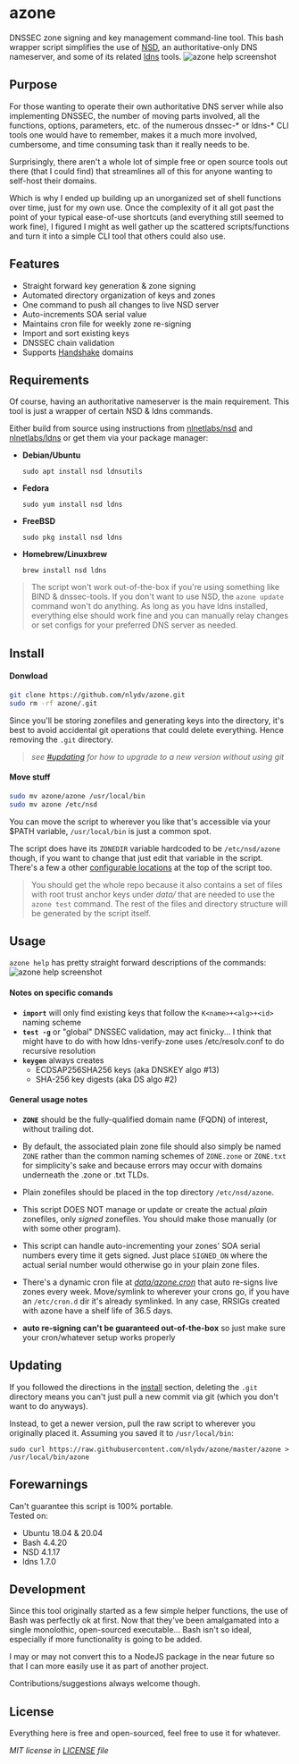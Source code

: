 # azone
DNSSEC zone signing and key management command-line tool. This bash wrapper script simplifies the use of [NSD](https://github.com/NLnetLabs/nsd), an authoritative-only DNS nameserver, and some of its related [ldns](https://github.com/NLnetLabs/ldns) tools.
![azone help screenshot](https://files.neelyadav.com/misc/azone-preview-2.png)
## Purpose
For those wanting to operate their own authoritative DNS server while also implementing DNSSEC, the number of moving parts involved, all the functions, options, parameters, etc. of the numerous dnssec-* or ldns-* CLI tools one would have to remember, makes it a much more involved, cumbersome, and time consuming task than it really needs to be.

Surprisingly, there aren't a whole lot of simple free or open source tools out there (that I could find) that streamlines all of this for anyone wanting to self-host their domains.

Which is why I ended up building up an unorganized set of shell functions over time, just for my own use. Once the complexity of it all got past the point of your typical ease-of-use shortcuts (and everything still seemed to work fine), I figured I might as well gather up the scattered scripts/functions and turn it into a simple CLI tool that others could also use.

## Features
- Straight forward key generation & zone signing
- Automated directory organization of keys and zones
- One command to push all changes to live NSD server
- Auto-increments SOA serial value
- Maintains cron file for weekly zone re-signing
- Import and sort existing keys
- DNSSEC chain validation
- Supports [Handshake](https://handshake.org) domains

## Requirements
Of course, having an authoritative nameserver is the main requirement. This tool is just a wrapper of certain NSD & ldns commands.

Either build from source using instructions from [nlnetlabs/nsd](https://github.com/NLnetLabs/nsd) and [nlnetlabs/ldns](https://github.com/NLnetLabs/ldns) or get them via your package manager:

- **Debian/Ubuntu**

    `sudo apt install nsd ldnsutils`

- **Fedora**

    `sudo yum install nsd ldns`

- **FreeBSD**

    `sudo pkg install nsd ldns`

- **Homebrew/Linuxbrew**

    `brew install nsd ldns`

>The script won't work out-of-the-box if you're using something like BIND & dnssec-tools. If you don't want to use NSD, the `azone update` command won't do anything. As long as you have ldns installed, everything else should work fine and you can manually relay changes or set configs for your preferred DNS server as needed.

## Install
#### Donwload

```bash
git clone https://github.com/nlydv/azone.git
sudo rm -rf azone/.git
```
Since you'll be storing zonefiles and generating keys into the directory, it's best to avoid accidental git operations that could delete everything. Hence removing the `.git` directory.

> _see [#updating](https://github.com/nlydv/azone#Updating) for how to upgrade to a new version without using git_

#### Move stuff
```bash
sudo mv azone/azone /usr/local/bin
sudo mv azone /etc/nsd
```
You can move the script to wherever you like that's accessible via your $PATH variable, `/usr/local/bin` is just a common spot.

The script does have its `ZONEDIR` variable hardcoded to be `/etc/nsd/azone` though, if you want to change that just edit that variable in the script. There's a few a other [configurable locations](https://github.com/nlydv/azone/blob/a673f6522188eb1192fce1fab6662ddeaa1af949/azone#L17-L21) at the top of the script too.

> You should get the whole repo because it also contains a set of files with root trust anchor keys under *data/* that are needed to use the `azone test` command. The rest of the files and directory structure will be generated by the script itself.

## Usage
`azone help` has pretty straight forward descriptions of the commands:
![azone help screenshot](https://files.neelyadav.com/misc/azone-help-2.png)

#### Notes on specific comands
- **`import`** will only find existing keys that follow the `K<name>+<alg>+<id>` naming scheme
- **`test -g`** or "global" DNSSEC validation, may act finicky... I think that might have to do with how ldns-verify-zone uses /etc/resolv.conf to do recursive resolution
- **`keygen`** always creates
  - ECDSAP256SHA256 keys (aka DNSKEY algo #13)
  - SHA-256 key digests (aka DS algo #2)

#### General usage notes
- **`ZONE`** should be the fully-qualified domain name (FQDN) of interest, without trailing dot.

- By default, the associated plain zone file should also simply be named `ZONE` rather than the common naming schemes of `ZONE.zone` or `ZONE.txt` for simplicity's sake and because errors may occur with domains underneath the .zone or .txt TLDs.

- Plain zonefiles should be placed in the top directory `/etc/nsd/azone`.

- This script DOES NOT manage or update or create the actual *plain* zonefiles, only *signed* zonefiles. You should make those manually (or with some other program).

- This script can handle auto-incrementing your zones' SOA serial numbers every time it gets signed. Just place `SIGNED_ON` where the actual serial number would otherwise go in your plain zone files.

- There's a dynamic cron file at _[data/azone.cron](data/azone.cron)_ that auto re-signs live zones every week. Move/symlink to wherever your crons go, if you have an `/etc/cron.d` dir it's already symlinked. In any
case, RRSIGs created with azone have a shelf life of 36.5 days.
 - **auto re-signing can't be guaranteed out-of-the-box** so just make sure your cron/whatever setup works properly

## Updating
If you followed the directions in the [install](https://github.com/nlydv/azone#Install) section, deleting the `.git` directory means you can't just pull a new commit via git (which you don't want to do anyways).

Instead, to get a newer version, pull the raw script to wherever you originally placed it. Assuming you saved it to `/usr/local/bin`:
```
sudo curl https://raw.githubusercontent.com/nlydv/azone/master/azone > /usr/local/bin/azone
```

## Forewarnings
Can't guarantee this script is 100% portable.<br>Tested on:
- Ubuntu 18.04 & 20.04
- Bash 4.4.20
- NSD 4.1.17
- ldns 1.7.0

## Development

Since this tool originally started as a few simple helper functions, the use of Bash was perfectly ok at first. Now that they've been amalgamated into a single monolothic, open-sourced executable... Bash isn't so ideal, especially if more functionality is going to be added.

I may or may not convert this to a NodeJS package in the near future so that I can more easily use it as part of another project.

Contributions/suggestions always welcome though.

## License

Everything here is free and open-sourced, feel free to use it for whatever.

_MIT license in [LICENSE](https://github.com/nlydv/azone/blob/master/LICENSE) file_
